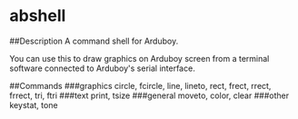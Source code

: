 # abshell
##Description
A command shell for Arduboy.

You can use this to draw graphics on Arduboy screen from a terminal software connected to Arduboy's serial interface.

##Commands
###graphics
circle, fcircle, line, lineto, rect, frect, rrect, frrect, tri, ftri
###text
print, tsize
###general
moveto, color, clear
###other
keystat, tone

